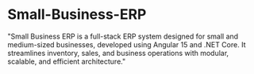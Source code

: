 # Small-Business-ERP
"Small Business ERP is a full-stack ERP system designed for small and medium-sized businesses, developed using Angular 15 and .NET Core. It streamlines inventory, sales, and business operations with modular, scalable, and efficient architecture."
